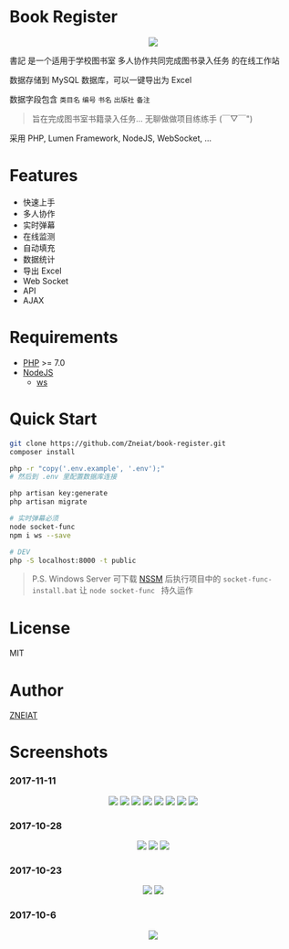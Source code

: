 # Book Register

<p align="center"><img src="https://raw.githubusercontent.com/Zneiat/book-register/master/docs/logo.png"></p>

書記 是一个适用于学校图书室 多人协作共同完成图书录入任务 的在线工作站

数据存储到 MySQL 数据库，可以一键导出为 Excel

数据字段包含 `类目名` `编号` `书名` `出版社` `备注`

> 旨在完成图书室书籍录入任务... 无聊做做项目练练手 (￣▽￣")

采用 PHP, Lumen Framework, NodeJS, WebSocket, ...

# Features
- 快速上手
- 多人协作
- 实时弹幕
- 在线监测
- 自动填充
- 数据统计
- 导出 Excel
- Web Socket
- API
- AJAX

# Requirements
- [PHP](http://www.php.net/) >= 7.0
- [NodeJS](http://nodejs.cn/)
    - [ws](https://github.com/websockets/ws)

# Quick Start
```sh
git clone https://github.com/Zneiat/book-register.git
composer install

php -r "copy('.env.example', '.env');"
# 然后到 .env 里配置数据库连接

php artisan key:generate
php artisan migrate

# 实时弹幕必须
node socket-func
npm i ws --save

# DEV
php -S localhost:8000 -t public
```

> P.S. Windows Server 可下载 [NSSM](http://nssm.cc) 后执行项目中的 `socket-func-install.bat` 让 `node socket-func ` 持久运作

# License
MIT

# Author
[ZNEIAT](https://github.com/Zneiat)

# Screenshots

### 2017-11-11
<p align="center">
<img src="https://raw.githubusercontent.com/Zneiat/book-register/master/docs/screenshots/2017-11-11/login.png">
<img src="https://raw.githubusercontent.com/Zneiat/book-register/master/docs/screenshots/2017-11-11/category_list.png">
<img src="https://raw.githubusercontent.com/Zneiat/book-register/master/docs/screenshots/2017-11-11/danmaku.gif">
<img src="https://raw.githubusercontent.com/Zneiat/book-register/master/docs/screenshots/2017-11-11/editor.png">
<img src="https://raw.githubusercontent.com/Zneiat/book-register/master/docs/screenshots/2017-11-11/inserter.gif">
<img src="https://raw.githubusercontent.com/Zneiat/book-register/master/docs/screenshots/2017-11-11/autocomplete.gif">
<img src="https://raw.githubusercontent.com/Zneiat/book-register/master/docs/screenshots/2017-11-11/ranking.png">
<img src="https://raw.githubusercontent.com/Zneiat/book-register/master/docs/screenshots/2017-11-11/socket-func.png">
</p>

### 2017-10-28
<p align="center">
<img src="https://raw.githubusercontent.com/Zneiat/book-register/master/docs/screenshots/2017-10-28-1.png">
<img src="https://raw.githubusercontent.com/Zneiat/book-register/master/docs/screenshots/2017-10-28-2.png">
<img src="https://raw.githubusercontent.com/Zneiat/book-register/master/docs/screenshots/2017-10-28-3.png">
</p>

### 2017-10-23
<p align="center">
<img src="https://raw.githubusercontent.com/Zneiat/book-register/master/docs/screenshots/2017-10-23-1.png">
<img src="https://raw.githubusercontent.com/Zneiat/book-register/master/docs/screenshots/2017-10-23-2.png">
</p>

### 2017-10-6
<p align="center">
<img src="https://raw.githubusercontent.com/Zneiat/book-register/master/docs/screenshots/2017-10-6-1.png">
</p>
